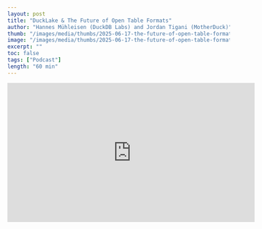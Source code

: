 ```yaml
---
layout: post
title: "DuckLake & The Future of Open Table Formats"
author: "Hannes Mühleisen (DuckDB Labs) and Jordan Tigani (MotherDuck)"
thumb: "/images/media/thumbs/2025-06-17-the-future-of-open-table-formats.png"
image: "/images/media/thumbs/2025-06-17-the-future-of-open-table-formats.png"
excerpt: ""
toc: false
tags: ["Podcast"]
length: "60 min"
---
```


<div class="video-container">
<iframe width="560" height="315" src="https://www.youtube-nocookie.com/embed/-PYLFx3FRfQ?si=oFJCkuTxGc9MTwy-" title="YouTube video player" frameborder="0" allow="accelerometer; autoplay; clipboard-write; encrypted-media; gyroscope; picture-in-picture; web-share" referrerpolicy="strict-origin-when-cross-origin" allowfullscreen></iframe>
</div>
